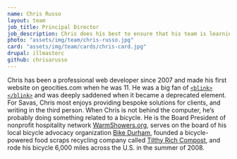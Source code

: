 ```yaml
---
name: Chris Russo
layout: team
job_title: Principal Director
job_description: Chris does his best to ensure that his team is learning and growing and that our clients feel like partners.
photo: "assets/img/team/chris-russo.jpg"
card: "assets/img/team/cards/chris-card.jpg"
drupal: illmasterc
github: chrisarusso
---
```


Chris has been a professional web developer since 2007 and made his first website on geocities.com when he was 11. He was a big fan of <a href="https://developer.mozilla.org/en-US/docs/Web/HTML/Element/blink"><code>&lt;blink&gt;&lt;/blink&gt;</code></a> and was deeply saddened when it became a deprecated element. For Savas, Chris most enjoys providing bespoke solutions for clients, and writing in the third person. When Chris is not behind the computer, he’s probably doing something related to a bicycle. He is the Board President of nonprofit hospitality network [WarmShowers.org](https://www.warmshowers.org), serves on the board of his local bicycle advocacy organization [Bike Durham](http://www.bikedurham.org), founded a bicycle-powered food scraps recycling company called [Tilthy Rich Compost](http://www.tilthyrich.com), and rode his bicycle 6,000 miles across the U.S. in the summer of 2008.
